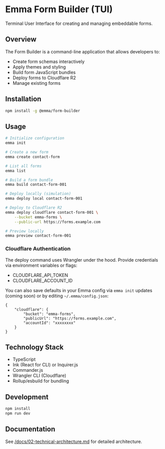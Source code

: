 # Emma Form Builder (TUI)

Terminal User Interface for creating and managing embeddable forms.

## Overview

The Form Builder is a command-line application that allows developers to:

- Create form schemas interactively
- Apply themes and styling
- Build form JavaScript bundles
- Deploy forms to Cloudflare R2
- Manage existing forms

## Installation

```bash
npm install -g @emma/form-builder
```

## Usage

```bash
# Initialize configuration
emma init

# Create a new form
emma create contact-form

# List all forms
emma list

# Build a form bundle
emma build contact-form-001

# Deploy locally (simulation)
emma deploy local contact-form-001

# Deploy to Cloudflare R2
emma deploy cloudflare contact-form-001 \
	--bucket emma-forms \
	--public-url https://forms.example.com

# Preview locally
emma preview contact-form-001
```

### Cloudflare Authentication

The deploy command uses Wrangler under the hood. Provide credentials via environment variables or flags:

- CLOUDFLARE_API_TOKEN
- CLOUDFLARE_ACCOUNT_ID

You can also save defaults in your Emma config via `emma init` updates (coming soon) or by editing `~/.emma/config.json`:

```
{
	"cloudflare": {
		"bucket": "emma-forms",
		"publicUrl": "https://forms.example.com",
		"accountId": "xxxxxxxx"
	}
}
```

## Technology Stack

- TypeScript
- Ink (React for CLI) or Inquirer.js
- Commander.js
- Wrangler CLI (Cloudflare)
- Rollup/esbuild for bundling

## Development

```bash
npm install
npm run dev
```

## Documentation

See [/docs/02-technical-architecture.md](../../docs/02-technical-architecture.md) for detailed architecture.
